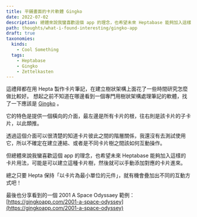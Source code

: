 ```yaml
---
title: 平鋪畫面的卡片軟體 Gingko
date: 2022-07-02
description: 總體來說我蠻喜歡這個 app 的理念，也希望未來 Heptabase 能夠加入這樣的卡片用法，可能是可以建立這種卡片樹，然後就可以手動添加對應的卡片進來。
path: thoughts/what-i-found-interesting/gingko-app
draft: true
taxonomies:
  kinds: 
    - Cool Something
  tags: 
    - Heptabase
    - Gingko
    - Zettelkasten
---
```


這禮拜都在用 Hepta 製作卡片筆記，在建立樹狀架構上面花了一些時間研究怎麼做比較好。 想起之前不知道在哪邊看到一個專門用樹狀架構處理筆記的軟體，找了一下應該是 [Gingko](https://gingkowriter.com/) 。

它的特色是提供一個橫向的介面，最左邊是所有卡片的根，往右則是該卡片的子卡片，以此類推。

透過這個介面可以很清楚的知道卡片彼此之間的階層關係，我還沒有去測試使用它，所以不確定在建立連結、或者是不同卡片樹之間該如何互動操作。

但總體來說我蠻喜歡這個 app 的理念，也希望未來 Heptabase 能夠加入這樣的卡片用法，可能是可以建立這種卡片樹，然後就可以手動添加對應的卡片進來。

總之只要 Hepta 保持「以卡片為最小單位的元件」，就有機會疊加出不同的互動方式吧！ 

最後也分享看到的一個 2001 A Space Odyssaey 範例： [https://gingkoapp.com/2001-a-space-odyssey](https://gingkoapp.com/2001-a-space-odyssey)